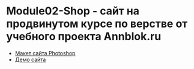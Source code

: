 # Module02-Shop - сайт на продвинутом курсе по верстве от учебного проекта Annblok.ru

* [Макет сайта Photoshop](https://www.dropbox.com/sh/0bdqba5pkm22l47/AAAzmzi-6huYfgEtbdApzD14a/PSD?dl=0&subfolder_nav_tracking=1)
* [Демо сайта](https://melmanartem.github.io/Module02-Shop/dist/)
